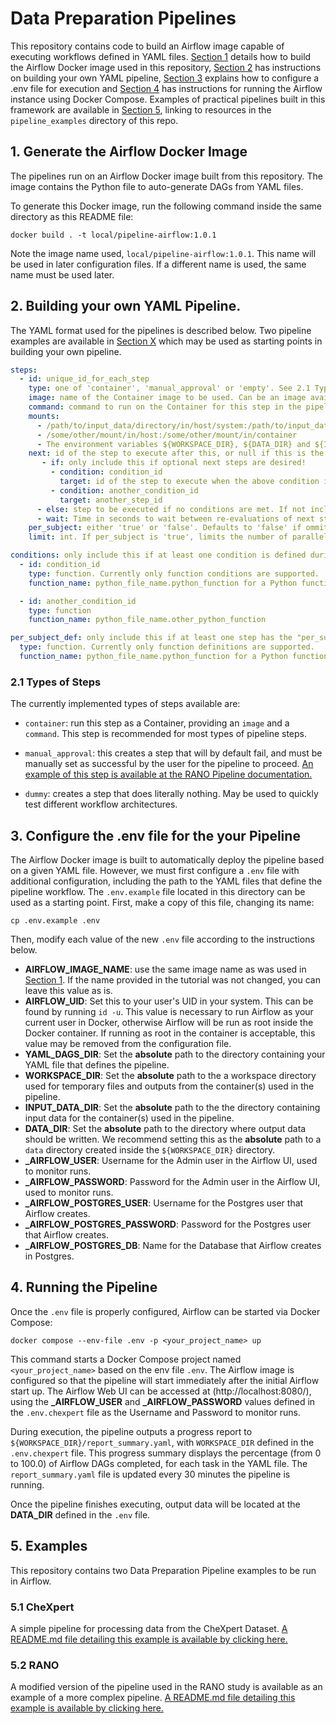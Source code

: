 # Data Preparation Pipelines

This repository contains code to build an Airflow image capable of executing workflows defined in YAML files. [Section 1](#1-generate-the-airflow-docker-image) details how to build the Airflow Docker image used in this repository, [Section 2](#2-building-your-own-yaml-pipeline) has instructions on building your own YAML pipeline, [Section 3](#3-configure-the-env-file-for-the-your-pipeline) explains how to configure a .env file for execution and [Section 4](#4-running-the-pipeline) has instructions for running the Airflow instance using Docker Compose. Examples of practical pipelines built in this framework are available in [Section 5](#5-examples), linking to resources in the `pipeline_examples` directory of this repo.

## 1. Generate the Airflow Docker Image
The pipelines run on an Airflow Docker image built from this repository. The image contains the Python file to auto-generate DAGs from YAML files.

To generate this Docker image, run the following command inside the same directory as this README file:

```shell
docker build . -t local/pipeline-airflow:1.0.1
```

Note the image name used, `local/pipeline-airflow:1.0.1`. This name will be used in later configuration files. If a different name is used, the same name must be used later.

## 2. Building your own YAML Pipeline.
The YAML format used for the pipelines is described below. Two pipeline examples are available in [Section X]() which may be used as starting points in building your own pipeline.

```yaml
steps:
  - id: unique_id_for_each_step
    type: one of 'container', 'manual_approval' or 'empty'. See 2.1 Types of Steps below for more information.
    image: name of the Container image to be used. Can be an image available at a registry or a local image.
    command: command to run on the Container for this step in the pipeline.
    mounts:
      - /path/to/input_data/directory/in/host/system:/path/to/input_data/in/container
      - /some/other/mount/in/host:/some/other/mount/in/container
      - The environment variables ${WORKSPACE_DIR}, ${DATA_DIR} and ${INPUT_DATA_DIR} may be used here as shorthands to the paths defined in the .env file.
    next: id of the step to execute after this, or null if this is the last step of the pipeline. Optionally, can support conditional next steps as described below.
       - if: only include this if optional next steps are desired!
         - condition: condition_id
           target: id of the step to execute when the above condition is True.
         - condition: another_condition_id
           target: another_step_id
      - else: step to be executed if no conditions are met. If not included (or if included with the same ID as this step), the pipeline will instead keep executing the conditions defined above until one of them is True.
      - wait: Time in seconds to wait between re-evaluations of next step conditions, when a default step is not defined.
    per_subject: either 'true' or 'false'. Defaults to 'false' if ommited. If 'true', will create separate steps per subject found at ${INPUT_DATA_DIR} for parallel execution.
    limit: int. If per_subject is 'true', limits the number of parallel executions to this number. If per_subject is 'false', this value is not used.

conditions: only include this if at least one condition is defined during the steps definition
  - id: condition_id
    type: function. Currently only function conditions are supported.
    function_name: python_file_name.python_function for a Python function that returns True if this condition is met, otherwise False. The Python file must be in the same directory as this YAML file.

  - id: another_condition_id
    type: function
    function_name: python_file_name.other_python_function

per_subject_def: only include this if at least one step has the "per_subject" option set to true
  type: function. Currently only function definitions are supported.
  function_name: python_file_name.python_function for a Python function that returns a list of files or directories. Each file/directory in the list must correspond to one subject to split by in steps with "per subject" set to true.
```


### 2.1 Types of Steps
The currently implemented types of steps available are:

- `container`: run this step as a Container, providing an `image` and a `command`. This step is recommended for most types of pipeline steps.
  
- `manual_approval`: this creates a step that will by default fail, and must be manually set as successful by the user for the pipeline to proceed. [An example of this step is available at the RANO Pipeline documentation.](./pipeline_examples/rano/README.md#52-final-confirmation)

- `dummy`: creates a step that does literally nothing. May be used to quickly test different workflow architectures.

## 3. Configure the .env file for the your Pipeline
The Airflow Docker image is built to automatically deploy the pipeline based on a given YAML file. However, we must first configure a `.env` file with additional configuration, including the path to the YAML files that define the pipeline workflow. The `.env.example` file located in this directory can be used as a starting point. First, make a copy of this file, changing its name:

```shell
cp .env.example .env
```

Then, modify each value of the new `.env` file according to the instructions below.

- **AIRFLOW_IMAGE_NAME**: use the same image name as was used in [Section 1](#1-generate-the-airflow-docker-image). If the name provided in the tutorial was not changed, you can leave this value as is.
- **AIRFLOW_UID**: Set this to your user's UID in your system. This can be found by running `id -u`. This value is necessary to run Airflow as your current user in Docker, otherwise Airflow will be run as root inside the Docker container. If running as root in the container is acceptable, this value may be removed from the configuration file.
- **YAML_DAGS_DIR**: Set the **absolute** path to the directory containing your YAML file that defines the pipeline.
- **WORKSPACE_DIR**: Set the **absolute** path to the a workspace directory used for temporary files and outputs from the container(s) used in the pipeline.
- **INPUT_DATA_DIR**: Set the **absolute** path to the the directory containing input data for the container(s) used in the pipeline.
- **DATA_DIR**: Set the **absolute** path to the directory where output data should be written. We recommend setting this as the **absolute** path to a `data` directory created inside the `${WORKSPACE_DIR}` directory.
- **_AIRFLOW_USER**: Username for the Admin user in the Airflow UI, used to monitor runs.
- **_AIRFLOW_PASSWORD**: Password for the Admin user in the Airflow UI, used to monitor runs.
- **_AIRFLOW_POSTGRES_USER**: Username for the Postgres user that Airflow creates.
- **_AIRFLOW_POSTGRES_PASSWORD**: Password for the Postgres user that Airflow creates.
- **_AIRFLOW_POSTGRES_DB**: Name for the Database that Airflow creates in Postgres. 
  
  
## 4. Running the Pipeline
Once the `.env` file is properly configured, Airflow can be started via Docker Compose:

```shell
docker compose --env-file .env -p <your_project_name> up
```

This command starts a Docker Compose project named `<your_project_name>` based on the env file `.env`. The Airflow image is configured so that the pipeline will start immediately after the initial Airflow start up. The Airflow Web UI can be accessed at (http://localhost:8080/), using the **_AIRFLOW_USER** and **_AIRFLOW_PASSWORD** values defined in the `.env.chexpert` file as the Username and Password to monitor runs.

During execution, the pipeline outputs a progress report to `${WORKSPACE_DIR}/report_summary.yaml`, with `WORKSPACE_DIR` defined in the `.env.chexpert` file. This progress summary displays the percentage (from 0 to 100.0) of Airflow DAGs completed, for each task in the YAML file. The `report_summary.yaml` file is updated every 30 minutes the pipeline is running.

Once the pipeline finishes executing, output data will be located at the **DATA_DIR**  defined in the `.env` file.

## 5. Examples

This repository contains two Data Preparation Pipeline  examples to be run in Airflow. 

### 5.1 CheXpert
A simple pipeline for processing data from the CheXpert Dataset. [A README.md file detailing this example is available by clicking here.](./pipeline_examples/chexpert/README.md)

### 5.2 RANO
A modified version of the pipeline used in the RANO study is available as an example of a more complex pipeline. [A README.md file detailing this example is available by clicking here.](./pipeline_examples/rano/README.md)

